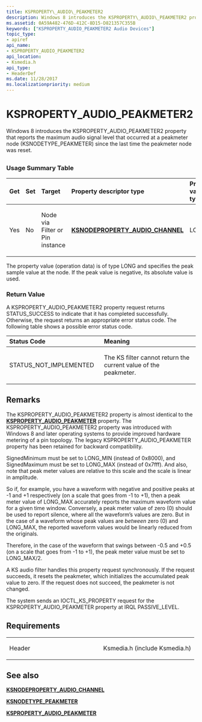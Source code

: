 ```yaml
---
title: KSPROPERTY\_AUDIO\_PEAKMETER2
description: Windows 8 introduces the KSPROPERTY\_AUDIO\_PEAKMETER2 property that reports the maximum audio signal level that occurred at a peakmeter node (KSNODETYPE\_PEAKMETER) since the last time the peakmeter node was reset.
ms.assetid: 0A59A482-476D-412C-8D15-D821357C355B
keywords: ["KSPROPERTY_AUDIO_PEAKMETER2 Audio Devices"]
topic_type:
- apiref
api_name:
- KSPROPERTY_AUDIO_PEAKMETER2
api_location:
- Ksmedia.h
api_type:
- HeaderDef
ms.date: 11/28/2017
ms.localizationpriority: medium
---
```


# KSPROPERTY\_AUDIO\_PEAKMETER2


Windows 8 introduces the KSPROPERTY\_AUDIO\_PEAKMETER2 property that reports the maximum audio signal level that occurred at a peakmeter node (KSNODETYPE\_PEAKMETER) since the last time the peakmeter node was reset.

## <span id="ddk_ksproperty_audio_peakmeter2_ks"></span><span id="DDK_KSPROPERTY_AUDIO_PEAKMETER2_KS"></span>


### <span id="Usage_Summary_Table"></span><span id="usage_summary_table"></span><span id="USAGE_SUMMARY_TABLE"></span>Usage Summary Table

<table>
<colgroup>
<col width="20%" />
<col width="20%" />
<col width="20%" />
<col width="20%" />
<col width="20%" />
</colgroup>
<thead>
<tr class="header">
<th align="left">Get</th>
<th align="left">Set</th>
<th align="left">Target</th>
<th align="left">Property descriptor type</th>
<th align="left">Property value type</th>
</tr>
</thead>
<tbody>
<tr class="odd">
<td align="left"><p>Yes</p></td>
<td align="left"><p>No</p></td>
<td align="left"><p>Node via Filter or Pin instance</p></td>
<td align="left"><a href="https://docs.microsoft.com/windows-hardware/drivers/ddi/ksmedia/ns-ksmedia-ksnodeproperty_audio_channel" data-raw-source="[&lt;strong&gt;KSNODEPROPERTY_AUDIO_CHANNEL&lt;/strong&gt;](https://docs.microsoft.com/windows-hardware/drivers/ddi/ksmedia/ns-ksmedia-ksnodeproperty_audio_channel)"><strong>KSNODEPROPERTY_AUDIO_CHANNEL</strong></a></td>
<td align="left"><p>LONG</p></td>
</tr>
</tbody>
</table>

 

The property value (operation data) is of type LONG and specifies the peak sample value at the node. If the peak value is negative, its absolute value is used.

### <span id="Return_Value"></span><span id="return_value"></span><span id="RETURN_VALUE"></span>Return Value

A KSPROPERTY\_AUDIO\_PEAKMETER2 property request returns STATUS\_SUCCESS to indicate that it has completed successfully. Otherwise, the request returns an appropriate error status code. The following table shows a possible error status code.

<table>
<colgroup>
<col width="50%" />
<col width="50%" />
</colgroup>
<thead>
<tr class="header">
<th align="left">Status Code</th>
<th align="left">Meaning</th>
</tr>
</thead>
<tbody>
<tr class="odd">
<td align="left"><p>STATUS_NOT_IMPLEMENTED</p></td>
<td align="left"><p>The KS filter cannot return the current value of the peakmeter.</p></td>
</tr>
</tbody>
</table>

 

Remarks
-------

The KSPROPERTY\_AUDIO\_PEAKMETER2 property is almost identical to the [**KSPROPERTY\_AUDIO\_PEAKMETER**](ksproperty-audio-peakmeter.md) property. The KSPROPERTY\_AUDIO\_PEAKMETER2 property was introduced with Windows 8 and later operating systems to provide improved hardware metering of a pin topology. The legacy KSPROPERTY\_AUDIO\_PEAKMETER property has been retained for backward compatibility.

SignedMinimum must be set to LONG\_MIN (instead of 0x8000), and SignedMaximum must be set to LONG\_MAX (instead of 0x7fff). And also, note that peak meter values are relative to this scale and the scale is linear in amplitude.

So if, for example, you have a waveform with negative and positive peaks at -1 and +1 respectively (on a scale that goes from -1 to +1), then a peak meter value of LONG\_MAX accurately reports the maximum waveform value for a given time window. Conversely, a peak meter value of zero (0) should be used to report silence, where all the waveform’s values are zero. But in the case of a waveform whose peak values are *between* zero (0) and LONG\_MAX, the reported waveform values would be linearly reduced from the originals.

Therefore, in the case of the waveform that swings between -0.5 and +0.5 (on a scale that goes from -1 to +1), the peak meter value must be set to LONG\_MAX/2.

A KS audio filter handles this property request synchronously. If the request succeeds, it resets the peakmeter, which initializes the accumulated peak value to zero. If the request does not succeed, the peakmeter is not changed.

The system sends an IOCTL\_KS\_PROPERTY request for the KSPROPERTY\_AUDIO\_PEAKMETER property at IRQL PASSIVE\_LEVEL.

Requirements
------------

<table>
<colgroup>
<col width="50%" />
<col width="50%" />
</colgroup>
<tbody>
<tr class="odd">
<td align="left"><p>Header</p></td>
<td align="left">Ksmedia.h (include Ksmedia.h)</td>
</tr>
</tbody>
</table>

## <span id="see_also"></span>See also


[**KSNODEPROPERTY\_AUDIO\_CHANNEL**](https://docs.microsoft.com/windows-hardware/drivers/ddi/ksmedia/ns-ksmedia-ksnodeproperty_audio_channel)

[**KSNODETYPE\_PEAKMETER**](ksnodetype-peakmeter.md)

[**KSPROPERTY\_AUDIO\_PEAKMETER**](ksproperty-audio-peakmeter.md)

 

 






